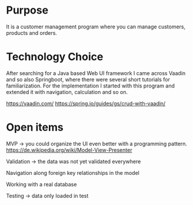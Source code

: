 # Purpose

It is a customer management program where you can manage customers, products and orders.


# Technology Choice

After searching for a Java based Web UI framework I came across Vaadin and so also Springboot, where there were several short tutorials for familiarization. For the implementation I started with this program and extended it with navigation, calculation and so on.

https://vaadin.com/ https://spring.io/guides/gs/crud-with-vaadin/

# Open items
MVP -> you could organize the UI even better with a programming pattern. https://de.wikipedia.org/wiki/Model-View-Presenter

Validation -> the data was not yet validated everywhere

Navigation along foreign key relationships in the model

Working with a real database

Testing -> data only loaded in test
